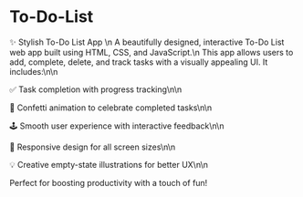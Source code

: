 # To-Do-List
✨ Stylish To-Do List App \n
A beautifully designed, interactive To-Do List web app built using HTML, CSS, and JavaScript.\n
This app allows users to add, complete, delete, and track tasks with a visually appealing UI. It includes:\n\n

✅ Task completion with progress tracking\n\n

🎉 Confetti animation to celebrate completed tasks\n\n

🕹 Smooth user experience with interactive feedback\n\n

📱 Responsive design for all screen sizes\n\n

💡 Creative empty-state illustrations for better UX\n\n

Perfect for boosting productivity with a touch of fun!

